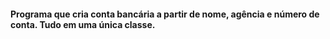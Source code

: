 #### Programa que cria conta bancária a partir de nome, agência e número de conta. Tudo em uma única classe.

